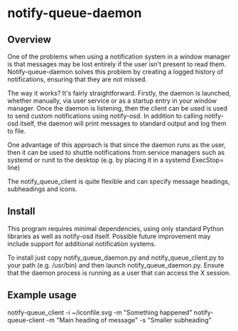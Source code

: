 # notify-queue-daemon

## Overview
One of the problems when using a notification system in a window manager is that messages may be lost entirely if the user isn't present to read them. 
Notify-queue-daemon solves this problem by creating a logged history of notifications, ensuring that they are not missed.

The way it works?  It's fairly straightforward. Firstly, the daemon is launched, whether manually, via user service or as a startup entry in your window manager. Once the daemon is listening, then the client can be used is used to send custom notifications using notify-osd. In addition to calling notify-osd itself, the daemon will print messages to standard output and log them to file.

One advantage of this approach is that since the daemon runs as the user, then it can be used to shuttle notifications from service managers such as systemd or runit to the desktop (e.g. by placing it in a systemd ExecStop= line) 

The notify_queue_client is quite flexible and can specify message headings, subheadings and icons.

## Install

This program requires minimal dependencies, using only standard Python libraries as well as notify-osd itself. Possible future improvement may include support for additional notification systems.

To install just copy notify_queue_daemon.py and notify_queue_client.py to your path (e.g. /usr/bin) and then launch notify_queue_daemon.py.  Ensure that the daemon process is running as a user that can access the X session.

## Example usage
notify-queue_client -i ~/iconfile.svg -m "Something happened"
notify-queue-client -m "Main heading of message" -s "Smaller subheading"

